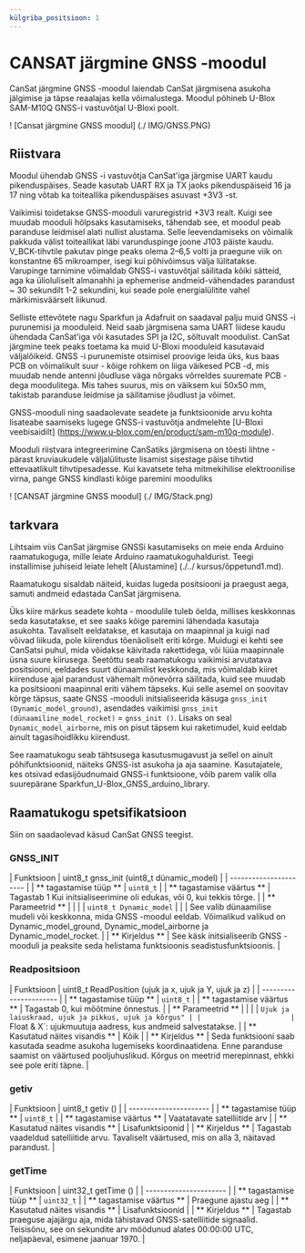 ```yaml
---
külgriba_positsioon: 1
---
```


# CANSAT järgmine GNSS -moodul

CanSat järgmine GNSS -moodul laiendab CanSat järgmisena asukoha jälgimise ja täpse reaalajas kella võimalustega. Moodul põhineb U-Blox SAM-M10Q GNSS-i vastuvõtjal U-Bloxi poolt.

! [Cansat järgmine GNSS moodul] (./ IMG/GNSS.PNG)

## Riistvara

Moodul ühendab GNSS -i vastuvõtja CanSat'iga järgmise UART kaudu pikenduspäises. Seade kasutab UART RX ja TX jaoks pikenduspäiseid 16 ja 17 ning võtab ka toiteallika pikenduspäises asuvast +3V3 -st.

Vaikimisi toidetakse GNSS-mooduli varuregistrid +3V3 realt. Kuigi see muudab mooduli hõlpsaks kasutamiseks, tähendab see, et moodul peab paranduse leidmisel alati nullist alustama. Selle leevendamiseks on võimalik pakkuda välist toiteallikat läbi varunduspinge joone J103 päiste kaudu. V_BCK-tihvtile pakutav pinge peaks olema 2–6,5 volti ja praegune viik on konstantne 65 mikroamper, isegi kui põhivõimsus välja lülitatakse. Varupinge tarnimine võimaldab GNSS-i vastuvõtjal säilitada kõiki sätteid, aga ka ülioluliselt almanahhi ja ephemerise andmeid-vähendades parandust ~ 30 sekundilt 1-2 sekundini, kui seade pole energialülitite vahel märkimisväärselt liikunud.

Selliste ettevõtete nagu Sparkfun ja Adafruit on saadaval palju muid GNSS -i purunemisi ja mooduleid. Neid saab järgmisena sama UART liidese kaudu ühendada CanSat'iga või kasutades SPI ja I2C, sõltuvalt moodulist. CanSat järgmine teek peaks toetama ka muid U-Bloxi mooduleid kasutavaid väljalõikeid. GNSS -i purunemiste otsimisel proovige leida üks, kus baas PCB on võimalikult suur - kõige rohkem on liiga väikesed PCB -d, mis muudab nende antenni jõudluse väga nõrgaks võrreldes suuremate PCB -dega moodulitega. Mis tahes suurus, mis on väiksem kui 50x50 mm, takistab paranduse leidmise ja säilitamise jõudlust ja võimet.

GNSS-mooduli ning saadaolevate seadete ja funktsioonide arvu kohta lisateabe saamiseks lugege GNSS-i vastuvõtja andmelehte [U-Bloxi veebisaidilt] (https://www.u-blox.com/en/product/sam-m10q-module).

Mooduli riistvara integreerimine CanSatiks järgmisena on tõesti lihtne - pärast kruviaukudele väljalülituste lisamist sisestage päise tihvtid ettevaatlikult tihvtipesadesse. Kui kavatsete teha mitmekihilise elektroonilise virna, pange GNSS kindlasti kõige paremini mooduliks 

! [CANSAT järgmine GNSS moodul] (./ IMG/Stack.png)

## tarkvara

Lihtsaim viis CanSat järgmise GNSSi kasutamiseks on meie enda Arduino raamatukoguga, mille leiate Arduino raamatukoguhaldurist. Teegi installimise juhiseid leiate lehelt [Alustamine] (./../ kursus/õppetund1.md).

Raamatukogu sisaldab näiteid, kuidas lugeda positsiooni ja praegust aega, samuti andmeid edastada CanSat järgmisena.

Üks kiire märkus seadete kohta - moodulile tuleb öelda, millises keskkonnas seda kasutatakse, et see saaks kõige paremini lähendada kasutaja asukohta. Tavaliselt eeldatakse, et kasutaja on maapinnal ja kuigi nad võivad liikuda, pole kiirendus tõenäoliselt eriti kõrge. Muidugi ei kehti see CanSatsi puhul, mida võidakse käivitada rakettidega, või lüüa maapinnale üsna suure kiirusega. Seetõttu seab raamatukogu vaikimisi arvutatava positsiooni, eeldades suurt dünaamilist keskkonda, mis võimaldab kiiret kiirenduse ajal parandust vähemalt mõnevõrra säilitada, kuid see muudab ka positsiooni maapinnal eriti vähem täpseks. Kui selle asemel on soovitav kõrge täpsus, saate GNSS -mooduli initsialiseerida käsuga `gnss_init (Dynamic_model_ground)`, asendades vaikimisi `gnss_init (dünaamiline_model_rocket)` = `gnss_init ()`. Lisaks on seal `Dynamic_model_airborne`, mis on pisut täpsem kui raketimudel, kuid eeldab ainult tagasihoidlikku kiirendust.

See raamatukogu seab tähtsusega kasutusmugavust ja sellel on ainult põhifunktsioonid, näiteks GNSS-ist asukoha ja aja saamine. Kasutajatele, kes otsivad edasijõudnumaid GNSS-i funktsioone, võib parem valik olla suurepärane Sparkfun_U-Blox_GNSS_arduino_library.

## Raamatukogu spetsifikatsioon

Siin on saadaolevad käsud CanSat GNSS teegist.

### GNSS_INIT

| Funktsioon | uint8_t gnss_init (uint8_t dünamic_model) |
| ---------------------- |
| ** tagastamise tüüp ** | `uint8_t` |
| ** tagastamise väärtus ** | Tagastab 1 Kui initsialiseerimine oli edukas, või 0, kui tekkis tõrge. |
| ** Parameetrid ** |                                                                    |
|                      | `uint8_t Dynamic_model` |
|                      | See valib dünaamilise mudeli või keskkonna, mida GNSS -moodul eeldab. Võimalikud valikud on Dynamic_model_ground, Dynamic_model_airborne ja Dynamic_model_rocket. |
| ** Kirjeldus ** | See käsk initsialiseerib GNSS -mooduli ja peaksite seda helistama funktsioonis seadistusfunktsioonis. |

### Readpositsioon

| Funktsioon | uint8_t ReadPosition (ujuk ja x, ujuk ja Y, ujuk ja z) |
| ---------------------- |
| ** tagastamise tüüp ** | `uint8_t` |
| ** tagastamise väärtus ** | Tagastab 0, kui mõõtmine õnnestus.                           |
| ** Parameetrid ** |                                                                    |
|                      | `Ujuk ja laiuskraad, ujuk ja pikkus, ujuk ja kõrgus" |
|                      | `Float & X`: ujukmuutuja aadress, kus andmeid salvestatakse. |
| ** Kasutatud näites visandis ** | Kõik |
| ** Kirjeldus ** | Seda funktsiooni saab kasutada seadme asukoha lugemiseks koordinaatidena. Enne paranduse saamist on väärtused pooljuhuslikud. Kõrgus on meetrid merepinnast, ehkki see pole eriti täpne. |


### getiv

| Funktsioon | uint8_t getiv () |
| ---------------------- |
| ** tagastamise tüüp ** | `uint8_t` |
| ** tagastamise väärtus ** | Vaatatavate satelliitide arv |
| ** Kasutatud näites visandis ** | Lisafunktsioonid |
| ** Kirjeldus ** | Tagastab vaadeldud satelliitide arvu. Tavaliselt väärtused, mis on alla 3, näitavad parandust. |

### getTime

| Funktsioon | uint32_t getTime () |
| ---------------------- |
| ** tagastamise tüüp ** | `uint32_t` |
| ** tagastamise väärtus ** | Praegune ajastu aeg |
| ** Kasutatud näites visandis ** | Lisafunktsioonid |
| ** Kirjeldus ** | Tagastab praeguse ajajärgu aja, mida tähistavad GNSS-satelliitide signaalid. Teisisõnu, see on sekundite arv möödunud alates 00:00:00 UTC, neljapäeval, esimene jaanuar 1970. |